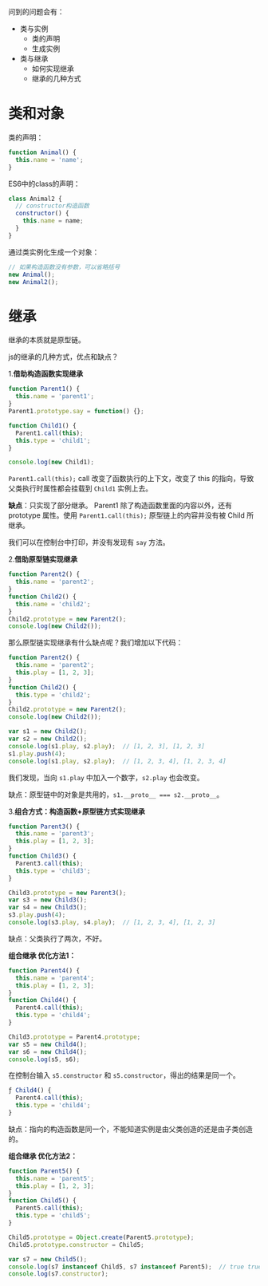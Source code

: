 问到的问题会有：

* 类与实例
  * 类的声明
  * 生成实例
* 类与继承
  * 如何实现继承
  * 继承的几种方式

# 类和对象

类的声明：
```js
function Animal() {
  this.name = 'name';
} 
```

ES6中的class的声明：
```js
class Animal2 {
  // constructor构造函数
  constructor() {  
    this.name = name;
  }
}
```

通过类实例化生成一个对象：
```js
// 如果构造函数没有参数，可以省略括号
new Animal(); 
new Animal2();
```

# 继承

继承的本质就是原型链。

js的继承的几种方式，优点和缺点？

1.**借助构造函数实现继承**

```js
function Parent1() {
  this.name = 'parent1';
}
Parent1.prototype.say = function() {};

function Child1() {
  Parent1.call(this);
  this.type = 'child1';
}

console.log(new Child1);
```

`Parent1.call(this);` call 改变了函数执行的上下文，改变了 this 的指向，导致父类执行时属性都会挂载到 `Child1` 实例上去。

**缺点**：只实现了部分继承。 Parent1 除了构造函数里面的内容以外，还有 prototype 属性。使用 `Parent1.call(this);` 原型链上的内容并没有被 Child 所继承。

我们可以在控制台中打印，并没有发现有 `say` 方法。

2.**借助原型链实现继承**

```js
function Parent2() {
  this.name = 'parent2';
}
function Child2() {
  this.name = 'child2';
}
Child2.prototype = new Parent2();
console.log(new Child2());
```

那么原型链实现继承有什么缺点呢？我们增加以下代码：

```js
function Parent2() {
  this.name = 'parent2';
  this.play = [1, 2, 3];
}
function Child2() {
  this.type = 'child2';
}
Child2.prototype = new Parent2();
console.log(new Child2());

var s1 = new Child2();
var s2 = new Child2();
console.log(s1.play, s2.play);  // [1, 2, 3], [1, 2, 3]
s1.play.push(4);
console.log(s1.play, s2.play);  // [1, 2, 3, 4], [1, 2, 3, 4]
```

我们发现，当向 `s1.play` 中加入一个数字，`s2.play` 也会改变。

缺点：原型链中的对象是共用的，`s1.__proto__ === s2.__proto__`。

3.**组合方式：构造函数+原型链方式实现继承**

```js
function Parent3() {
  this.name = 'parent3';
  this.play = [1, 2, 3];
}
function Child3() {
  Parent3.call(this);
  this.type = 'child3';
}

Child3.prototype = new Parent3();
var s3 = new Child3();
var s4 = new Child3();
s3.play.push(4);
console.log(s3.play, s4.play);  // [1, 2, 3, 4], [1, 2, 3]
```

缺点：父类执行了两次，不好。

**组合继承 优化方法1：**

```js
function Parent4() {
  this.name = 'parent4';
  this.play = [1, 2, 3];
}
function Child4() {
  Parent4.call(this);
  this.type = 'child4';
}

Child3.prototype = Parent4.prototype; 
var s5 = new Child4();
var s6 = new Child4();
console.log(s5, s6);
```

在控制台输入 `s5.constructor` 和  `s5.constructor`，得出的结果是同一个。
```js
ƒ Child4() {
  Parent4.call(this);
  this.type = 'child4';
}
```

缺点：指向的构造函数是同一个，不能知道实例是由父类创造的还是由子类创造的。

**组合继承 优化方法2：**

```js
function Parent5() {
  this.name = 'parent5';
  this.play = [1, 2, 3];
}
function Child5() {
  Parent5.call(this);
  this.type = 'child5';
}

Child5.prototype = Object.create(Parent5.prototype); 
Child5.prototype.constructor = Child5;

var s7 = new Child5();
console.log(s7 instanceof Child5, s7 instanceof Parent5);  // true true
console.log(s7.constructor);
```
